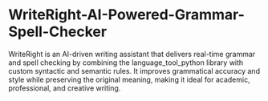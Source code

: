 # WriteRight-AI-Powered-Grammar-Spell-Checker
WriteRight is an AI-driven writing assistant that delivers real-time grammar and spell checking by combining the language_tool_python library with custom syntactic and semantic rules. It improves grammatical accuracy and style while preserving the original meaning, making it ideal for academic, professional, and creative writing.
